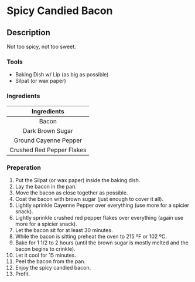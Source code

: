 # Spicy Candied Bacon
## Description
Not too spicy, not too sweet.

### Tools

- Baking Dish w/ Lip (as big as possible)
- Silpat (or wax paper)

### Ingredients
|Ingredients                |
|:-------------------------:|
| Bacon                     |
| Dark Brown Sugar          |
| Ground Cayenne Pepper     |
| Crushed Red Pepper Flakes |

### Preperation

1. Put the Silpat (or wax paper) inside the baking dish.
2. Lay the bacon in the pan.
3. Move the bacon as close together as possible.
4. Coat the bacon with brown sugar (just enough to cover it all).
5. Lightly sprinkle Cayenne Pepper over everything (use more for a spicier snack).
6. Lightly sprinkle crushed red pepper flakes over everything (again use more for a spicier snack).
7. Let the bacon sit for at least 30 minutes.
8. While the bacon is sitting preheat the oven to 215 ºF or 102 ºC.
9. Bake for 1 1/2 to 2 hours (until the brown sugar is mostly melted and the bacon begins to crinkle).
10. Let it cool for 15 minutes.
11. Peel the bacon from the pan.
12. Enjoy the spicy candied bacon.
13. Profit.
